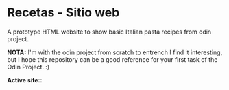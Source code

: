 # Recetas - Sitio web
A prototype HTML website to show basic Italian pasta recipes from odin project.

**NOTA:**  I'm with the odin project from scratch to entrench I find it interesting, but I hope this repository can be a good reference for your first task of the Odin Project. :)

**Active site::** []()